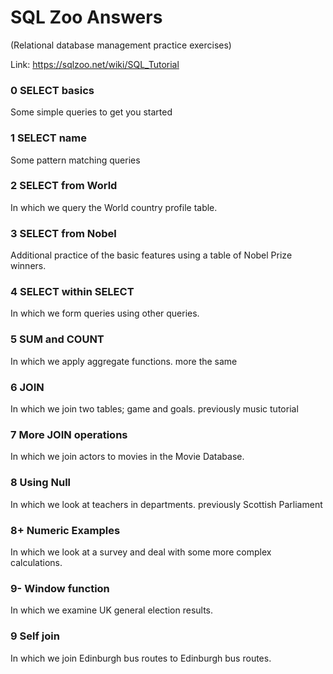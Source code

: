 # SQL Zoo Answers
(Relational database management practice exercises)

Link: https://sqlzoo.net/wiki/SQL_Tutorial


### 0 SELECT basics
Some simple queries to get you started

### 1 SELECT name
Some pattern matching queries

### 2 SELECT from World
In which we query the World country profile table.

### 3 SELECT from Nobel
Additional practice of the basic features using a table of Nobel Prize winners.

### 4 SELECT within SELECT
In which we form queries using other queries.

### 5 SUM and COUNT
In which we apply aggregate functions. more the same

### 6 JOIN
In which we join two tables; game and goals. previously music tutorial

### 7 More JOIN operations
In which we join actors to movies in the Movie Database.

### 8 Using Null
In which we look at teachers in departments. previously Scottish Parliament

### 8+ Numeric Examples
In which we look at a survey and deal with some more complex calculations.

### 9- Window function
In which we examine UK general election results.

### 9 Self join
In which we join Edinburgh bus routes to Edinburgh bus routes.
